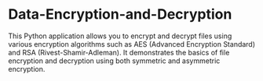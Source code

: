 # Data-Encryption-and-Decryption
This Python application allows you to encrypt and decrypt files using various encryption algorithms such as AES (Advanced Encryption Standard) and RSA (Rivest-Shamir-Adleman). It demonstrates the basics of file encryption and decryption using both symmetric and asymmetric encryption.
